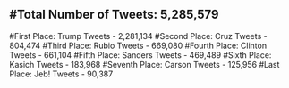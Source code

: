 #Total Number of Tweets: 5,285,579 
---
#First Place: Trump Tweets - 2,281,134
#Second Place: Cruz Tweets - 804,474
#Third Place: Rubio Tweets - 669,080
#Fourth Place: Clinton Tweets - 661,104
#Fifth Place: Sanders Tweets - 469,489
#Sixth Place: Kasich Tweets - 183,968
#Seventh Place: Carson Tweets - 125,956
#Last Place: Jeb! Tweets - 90,387
